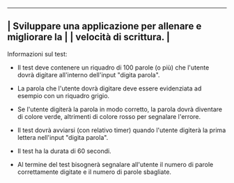 
-----------------------------------------------------------------
| Sviluppare una applicazione per allenare e migliorare la      |
| velocità di scrittura.                                        |
-----------------------------------------------------------------

Informazioni sul test:

- Il test deve contenere un riquadro di 100 parole (o più) che l'utente dovrà digitare all'interno dell'input "digita parola".

- La parola che l'utente dovrà digitare deve essere evidenziata ad esempio con un riquadro grigio.

- Se l'utente digiterà la parola in modo corretto, la parola dovrà diventare di colore verde, altrimenti di colore rosso per segnalare l'errore.

- Il test dovrà avviarsi (con relativo timer) quando l'utente digiterà la prima lettera nell'input "digita parola".

- Il test ha la durata di 60 secondi.

- Al termine del test bisognerà segnalare all'utente il numero di parole correttamente digitate e il numero di parole sbagliate.
